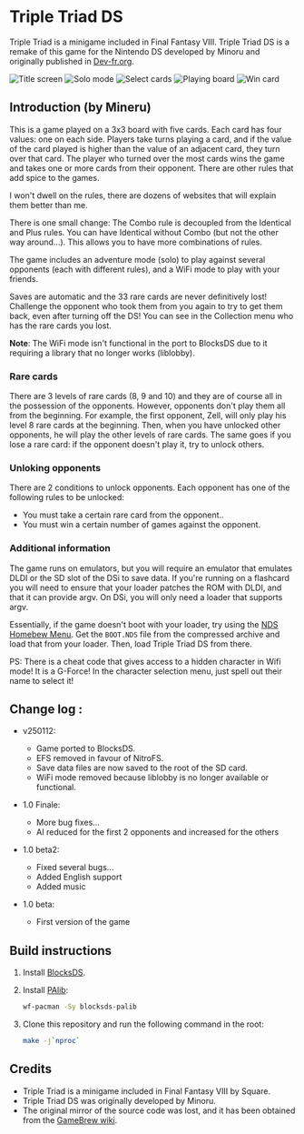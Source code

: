 # Triple Triad DS

Triple Triad is a minigame included in Final Fantasy VIII. Triple Triad DS is a
remake of this game for the Nintendo DS developed by Minoru and originally
published in [Dev-fr.org](https://web.archive.org/web/20081205043935/http://www.dev-fr.org/index.php/topic,3778.0.html).

![Title screen](screenshots/screenshot-1.png) ![Solo mode](screenshots/screenshot-2.png)
![Select cards](screenshots/screenshot-3.png) ![Playing board](screenshots/screenshot-4.png)
![Win card](screenshots/screenshot-5.png)

## Introduction (by Mineru)

This is a game played on a 3x3 board with five cards. Each card has four values:
one on each side.  Players take turns playing a card, and if the value of the
card played is higher than the value of an adjacent card, they turn over that
card. The player who turned over the most cards wins the game and takes one or
more cards from their opponent. There are other rules that add spice to the
games.

I won't dwell on the rules, there are dozens of websites that will explain them
better than me.

There is one small change: The Combo rule is decoupled from the Identical and
Plus rules. You can have Identical without Combo (but not the other way
around...). This allows you to have more combinations of rules.

The game includes an adventure mode (solo) to play against several opponents
(each with different rules), and a WiFi mode to play with your friends.

Saves are automatic and the 33 rare cards are never definitively lost! Challenge
the opponent who took them from you again to try to get them back, even after
turning off the DS! You can see in the Collection menu who has the rare cards
you lost.

**Note**: The WiFi mode isn't functional in the port to BlocksDS due to it
requiring a library that no longer works (liblobby).

### Rare cards

There are 3 levels of rare cards (8, 9 and 10) and they are of course all in the
possession of the opponents. However, opponents don't play them all from the
beginning. For example, the first opponent, Zell, will only play his level 8
rare cards at the beginning. Then, when you have unlocked other opponents, he
will play the other levels of rare cards. The same goes if you lose a rare card:
if the opponent doesn't play it, try to unlock others.

### Unloking opponents

There are 2 conditions to unlock opponents. Each opponent has one of the
following rules to be unlocked:

- You must take a certain rare card from the opponent..
- You must win a certain number of games against the opponent.

### Additional information

The game runs on emulators, but you will require an emulator that emulates DLDI
or the SD slot of the DSi to save data. If you're running on a flashcard you
will need to ensure that your loader patches the ROM with DLDI, and that it can
provide argv. On DSi, you will only need a loader that supports argv.

Essentially, if the game doesn't boot with your loader, try using the
[NDS Homebew Menu](https://github.com/devkitPro/nds-hb-menu/releases/). Get the
`BOOT.NDS` file from the compressed archive and load that from your loader.
Then, load Triple Triad DS from there.

PS: There is a cheat code that gives access to a hidden character in Wifi mode!
It is a G-Force! In the character selection menu, just spell out their name to
select it!

## Change log :

- v250112:

  - Game ported to BlocksDS.
  - EFS removed in favour of NitroFS.
  - Save data files are now saved to the root of the SD card.
  - WiFi mode removed because liblobby is no longer available or functional.

- 1.0 Finale:

  - More bug fixes...
  - AI reduced for the first 2 opponents and increased for the others

- 1.0 beta2:

  - Fixed several bugs...
  - Added English support
  - Added music

- 1.0 beta:

  - First version of the game

## Build instructions

1. Install [BlocksDS](https://blocksds.skylyrac.net/docs/).

2. Install [PAlib](https://github.com/AntonioND/palib):

   ```bash
   wf-pacman -Sy blocksds-palib
   ```

3. Clone this repository and run the following command in the root:

   ```bash
   make -j`nproc`
   ```

## Credits

- Triple Triad is a minigame included in Final Fantasy VIII by Square.
- Triple Triad DS was originally developed by Minoru.
- The original mirror of the source code was lost, and it has been obtained from
  the [GameBrew wiki](https://www.gamebrew.org/wiki/Triple_Triad_DS).

